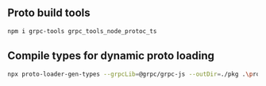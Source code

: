## Proto build tools

```sh
npm i grpc-tools grpc_tools_node_protoc_ts
```

## Compile types for dynamic proto loading
```sh
npx proto-loader-gen-types --grpcLib=@grpc/grpc-js --outDir=./pkg .\proto\*.proto
```
